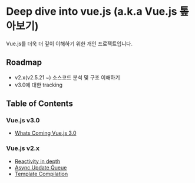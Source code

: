 # Deep dive into vue.js (a.k.a Vue.js 톺아보기)
Vue.js를 더욱 더 깊이 이해하기 위한 개인 프로젝트입니다.  

## Roadmap
- v2.x(v2.5.21 ~) 소스코드 분석 및 구조 이해하기
- v3.0에 대한 tracking

## Table of Contents
### Vue.js v3.0
- [Whats Coming Vue.js 3.0](v3.0/whats-coming-vuejs-3.0.md)

### Vue.js v2.x
- [Reactivity in depth](v2.5.21/deep-dive-into-reactivity-in-depth.md)
- [Async Update Queue](v2.5.21/deep-dive-into-async-update-queue.md)
- [Template Compilation](v2.5.21/deep-dive-into-template-compilation.md)
